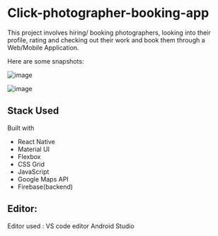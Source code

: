 # Click-photographer-booking-app

This project involves hiring/ booking photographers, looking into their profile, rating and checking out their work and book them through a Web/Mobile Application.

Here are some snapshots:

![image](https://user-images.githubusercontent.com/91906072/185894407-99dfc29f-7df9-4b4c-8879-41595872745f.png)

![image](https://user-images.githubusercontent.com/91906072/185894579-e260a5bd-0f74-49ef-b072-672222b923c8.png)

## Stack Used

Built with
 - React Native
 - Material UI
 - Flexbox
 - CSS Grid
 - JavaScript
 - Google Maps API
 - Firebase(backend)

## Editor:

Editor used : VS code editor
              Android Studio

